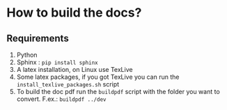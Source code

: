 # How to build the docs?

## Requirements

1. Python
2. Sphinx : `pip install sphinx`
3. A latex installation, on Linux use TexLive
4. Some latex packages, if you got TexLive you can run the `install_texlive_packages.sh` script
5. To build the doc pdf run the `buildpdf` script with the folder you want to convert. F.ex.: `buildpdf ../dev`
